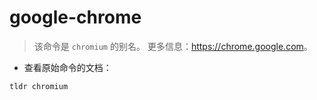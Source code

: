# google-chrome

> 该命令是 `chromium` 的别名。
> 更多信息：<https://chrome.google.com>。

- 查看原始命令的文档：

`tldr chromium`